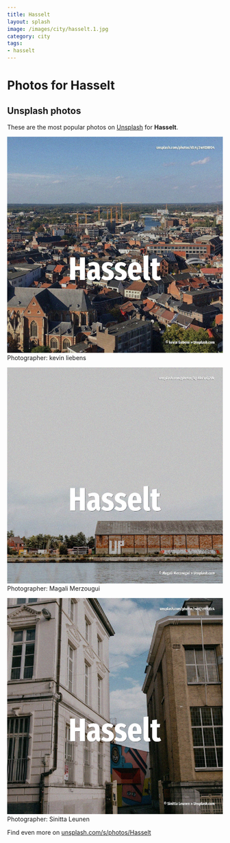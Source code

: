 ```yaml
---
title: Hasselt
layout: splash
image: /images/city/hasselt.1.jpg
category: city
tags:
- hasselt
---
```

# Photos for Hasselt
 
## Unsplash photos
These are the most popular photos on [Unsplash](https://unsplash.com) for **Hasselt**.
 
![Hasselt](/images/city/hasselt.1.jpg)
Photographer:  kevin liebens
 
![Hasselt](/images/city/hasselt.2.jpg)
Photographer:  Magali Merzougui
 
![Hasselt](/images/city/hasselt.3.jpg)
Photographer:  Sinitta Leunen
 
Find even more on [unsplash.com/s/photos/Hasselt](https://unsplash.com/s/photos/Hasselt)
 
